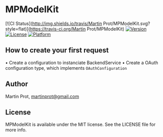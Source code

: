 # MPModelKit

[![CI Status](http://img.shields.io/travis/Martin Prot/MPModelKit.svg?style=flat)](https://travis-ci.org/Martin Prot/MPModelKit)
[![Version](https://img.shields.io/cocoapods/v/MPModelKit.svg?style=flat)](http://cocoapods.org/pods/MPModelKit)
[![License](https://img.shields.io/cocoapods/l/MPModelKit.svg?style=flat)](http://cocoapods.org/pods/MPModelKit)
[![Platform](https://img.shields.io/cocoapods/p/MPModelKit.svg?style=flat)](http://cocoapods.org/pods/MPModelKit)

## How to create your first request

• Create a configuration to instanciate BackendService
• Create a OAuth configuration type, which implements `OAuthConfiguration`

## Author

Martin Prot, martinprot@gmail.com

## License

MPModelKit is available under the MIT license. See the LICENSE file for more info.
